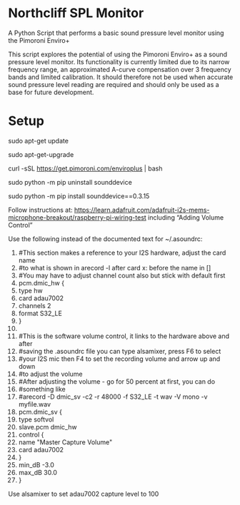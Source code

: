 # Northcliff SPL Monitor
A Python Script that performs a basic sound pressure level monitor using the Pimoroni Enviro+

This script explores the potential of using the Pimoroni Enviro+ as a sound pressure level monitor. Its functionality is currently limited due to its narrow frequency range, an approximated A-curve compensation over 3 frequency bands and limited calibration. It should therefore not be used when accurate sound pressure level reading are required and should only be used as a base for future development.

# Setup
sudo apt-get update

sudo apt-get-upgrade

curl -sSL https://get.pimoroni.com/enviroplus | bash

sudo python -m pip uninstall sounddevice

sudo python -m pip install sounddevice==0.3.15

Follow instructions at:
https://learn.adafruit.com/adafruit-i2s-mems-microphone-breakout/raspberry-pi-wiring-test
including “Adding Volume Control”

Use the following instead of the documented text for ~/.asoundrc:

1.	#This section makes a reference to your I2S hardware, adjust the card name
2.	#to what is shown in arecord -l after card x: before the name in []
3.	#You may have to adjust channel count also but stick with default first
4.	pcm.dmic_hw {
5.	type hw
6.	card adau7002
7.	channels 2
8.	format S32_LE
9.	}
10.	 
11.	#This is the software volume control, it links to the hardware above and after
12.	#saving the .asoundrc file you can type alsamixer, press F6 to select
13.	#your I2S mic then F4 to set the recording volume and arrow up and down
14.	#to adjust the volume
15.	#After adjusting the volume - go for 50 percent at first, you can do
16.	#something like 
17.	#arecord -D dmic_sv -c2 -r 48000 -f S32_LE -t wav -V mono -v myfile.wav
18.	pcm.dmic_sv {
19.	type softvol
20.	slave.pcm dmic_hw
21.	control {
22.	name "Master Capture Volume"
23.	card adau7002
24.	}
25.	min_dB -3.0
26.	max_dB 30.0
27.	}

Use alsamixer to set adau7002 capture level to 100

